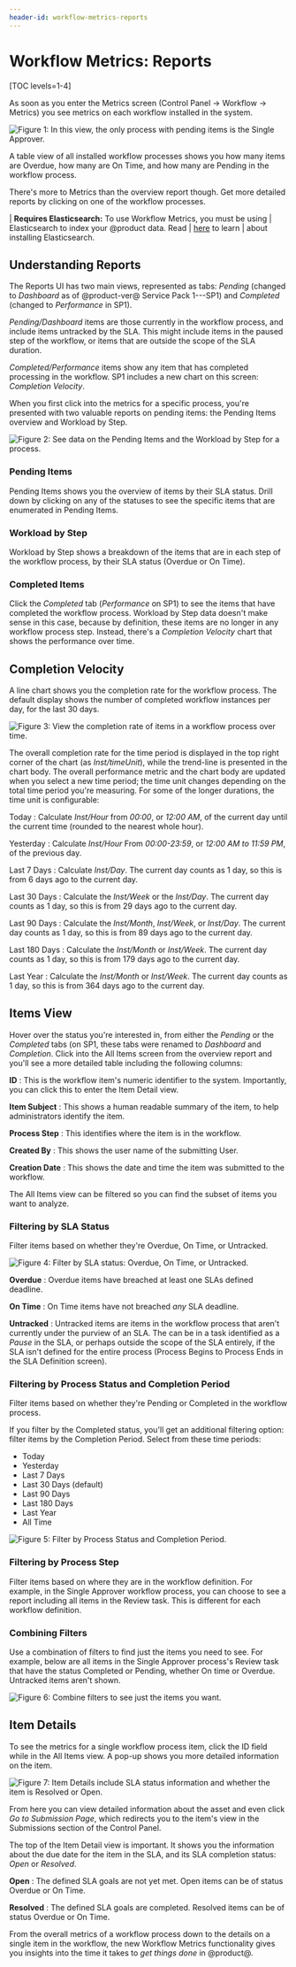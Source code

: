 ```yaml
---
header-id: workflow-metrics-reports
---
```


# Workflow Metrics: Reports

[TOC levels=1-4]

As soon as you enter the Metrics screen (Control Panel &rarr; Workflow &rarr;
Metrics) you see metrics on each workflow installed in the system.

![Figure 1: In this view, the only process with pending items is the Single Approver.](../../images/workflow-metrics-reports1.png)

A table view of all installed workflow processes shows you how many items are
Overdue, how many are On Time, and how many are Pending in the workflow process.

There's more to Metrics than the overview report though. Get more detailed
reports by clicking on one of the workflow processes.

| **Requires Elasticsearch:** To use Workflow Metrics, you must be using
| Elasticsearch to index your @product data. Read
| [here](/docs/7-2/deploy/-/knowledge_base/d/installing-elasticsearch) to learn
| about installing Elasticsearch.

## Understanding Reports

The Reports UI has two main views, represented as tabs: _Pending_ (changed to
_Dashboard_ as of @product-ver@ Service Pack 1---SP1) and
_Completed_ (changed to _Performance_ in SP1).

_Pending/Dashboard_ items are those currently in the workflow process, and include items
untracked by the SLA. This might include items in the paused step of the
workflow, or items that are outside the scope of the SLA duration.

_Completed/Performance_ items show any item that has completed processing in the
workflow. SP1 includes a new chart on this screen: _Completion Velocity_.

When you first click into the metrics for a specific process, you're presented
with two valuable reports on pending items: the Pending Items overview and
Workload by Step.

![Figure 2: See data on the Pending Items and the Workload by Step for a process.](../../images/workflow-metrics-reports2.png)

### Pending Items

Pending Items shows you the overview of items by their SLA status. Drill down by
clicking on any of the statuses to see the specific items that are enumerated
in Pending Items.

### Workload by Step

Workload by Step shows a breakdown of the items that are in each step of the
workflow process, by their SLA status (Overdue or On Time).

### Completed Items

Click the *Completed* tab (*Performance* on SP1) to see the items that have
completed the workflow process. Workload by Step data doesn't make sense in this
case, because by definition, these items are no longer in any workflow process
step. Instead, there's a _Completion Velocity_ chart that shows the performance
over time.

## Completion Velocity

A line chart shows you the completion rate for the workflow process. The default
display shows the number of completed workflow instances per day, for the last
30 days.

![Figure 3: View the completion rate of items in a workflow process over time.](../../images/workflow-reports-completion-velocity.png)

The overall completion rate for the time period is displayed in the top right
corner of the chart (as _Inst/timeUnit_), while the trend-line is presented in
the chart body. The overall performance metric and the chart body are updated
when you select a new time period; the time unit changes depending on the total
time period you're measuring. For some of the longer durations, the time unit is
configurable:

Today
: Calculate _Inst/Hour_ from _00:00_, or _12:00 AM_, of the current day until the
current time (rounded to the nearest whole hour). 

Yesterday
: Calculate _Inst/Hour_  From _00:00-23:59_, or _12:00 AM to 11:59 PM_, of the
previous day.

Last 7 Days
: Calculate _Inst/Day_. The current day counts as 1 day, so this is from 6 days
ago to the current day.

Last 30 Days
: Calculate the _Inst/Week_ or the _Inst/Day_. The current day counts as 1 day,
so this is from 29 days ago to the current day.

Last 90 Days
: Calculate the _Inst/Month_, _Inst/Week_, or _Inst/Day_. The current day counts
as 1 day, so this is from 89 days ago to the current day.

Last 180 Days
: Calculate the _Inst/Month_ or _Inst/Week_. The current day counts as 1 day, so
this is from 179 days ago to the current day.

Last Year
: Calculate the _Inst/Month_ or _Inst/Week_. The current day counts as 1 day, so
this is from 364 days ago to the current day.

## Items View

Hover over the status you're interested in, from either the _Pending_ or the
_Completed_ tabs (on SP1, these tabs were renamed to _Dashboard_ and
_Completion_. Click into the All Items screen from the overview report and
you'll see a more detailed table including the following columns:

**ID**
: This is the workflow item's numeric identifier to the system. Importantly, you
can click this to enter the Item Detail view. 

**Item Subject**
: This shows a human readable summary of the item, to help administrators
identify the item.

**Process Step**
: This identifies where the item is in the workflow.

**Created By**
: This shows the user name of the submitting User.

**Creation Date**
: This shows the date and time the item was submitted to the workflow.

The All Items view can be filtered so you can find the subset of items you want
to analyze.

### Filtering by SLA Status

Filter items based on whether they're Overdue, On Time, or Untracked.

![Figure 4: Filter by SLA status: Overdue, On Time, or Untracked.](../../images/workflow-metrics-reports4.png)

**Overdue**
: Overdue items have breached at least one SLAs defined deadline.

**On Time**
: On Time items have not breached _any_ SLA deadline.

**Untracked**
: Untracked items are items in the workflow process that aren't currently under
the purview of an SLA. The can be in a task identified as a _Pause_ in the SLA,
or perhaps outside the scope of the SLA entirely, if the SLA isn't defined for
the entire process (Process Begins to Process Ends in the SLA Definition
screen).

### Filtering by Process Status and Completion Period

Filter items based on whether they're Pending or Completed in the workflow
process.

If you filter by the Completed status, you'll get an additional filtering
option: filter items by the Completion Period. Select from these time periods:

- Today
- Yesterday
- Last 7 Days
- Last 30 Days (default)
- Last 90 Days
- Last 180 Days
- Last Year
- All Time

![Figure 5: Filter by Process Status and Completion Period.](../../images/workflow-reports-process-status-period.png)

### Filtering by Process Step

Filter items based on where they are in the workflow definition. For example, in
the Single Approver workflow process, you can choose to see a report including
all items in the Review task. This is different for each workflow definition.

### Combining Filters

Use a combination of filters to find just the items you need to see. For
example, below are all items in the Single Approver process's Review task that
have the status Completed or Pending, whether On time or Overdue. Untracked
items aren't shown.

![Figure 6: Combine filters to see just the items you want.](../../images/workflow-metrics-reports13.png)

## Item Details

To see the metrics for a single workflow process item, click the ID field while
in the All Items view. A pop-up shows you more detailed information on the item.

![Figure 7: Item Details include SLA status information and whether the item is Resolved or Open.](../../images/workflow-reports-item-detail.png)

From here you can view detailed information about the asset and even click *Go
to Submission Page*, which redirects you to the item's view in the Submissions
section of the Control Panel.

The top of the Item Detail view is important. It shows you the information about
the due date for the item in the SLA, and its SLA completion status: _Open_ or
_Resolved_.

**Open**
: The defined SLA goals are not yet met. Open items can be of status Overdue or
On Time.

**Resolved**
: The defined SLA goals are completed. Resolved items can be of status Overdue
or On Time.

From the overall metrics of a workflow process down to the details on a single
item in the workflow, the new Workflow Metrics functionality gives you insights
into the time it takes to _get things done_ in @product@.
